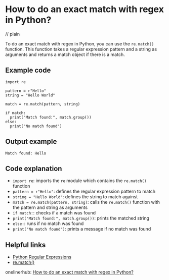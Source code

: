 # How to do an exact match with regex in Python?
// plain

To do an exact match with regex in Python, you can use the `re.match()` function. This function takes a regular expression pattern and a string as arguments and returns a match object if there is a match.

## Example code

```
import re

pattern = r"Hello"
string = "Hello World"

match = re.match(pattern, string)

if match:
  print("Match found:", match.group())
else:
  print("No match found")
```

## Output example

```
Match found: Hello
```

## Code explanation

- `import re`: imports the `re` module which contains the `re.match()` function
- `pattern = r"Hello"`: defines the regular expression pattern to match
- `string = "Hello World"`: defines the string to match against
- `match = re.match(pattern, string)`: calls the `re.match()` function with the pattern and string as arguments
- `if match:`: checks if a match was found
- `print("Match found:", match.group())`: prints the matched string
- `else:`: runs if no match was found
- `print("No match found")`: prints a message if no match was found

## Helpful links
- [Python Regular Expressions](https://docs.python.org/3/library/re.html)
- [re.match()](https://docs.python.org/3/library/re.html#re.match)

onelinerhub: [How to do an exact match with regex in Python?](https://onelinerhub.com/python-regex/how-to-do-an-exact-match-with-regex-in-python)
